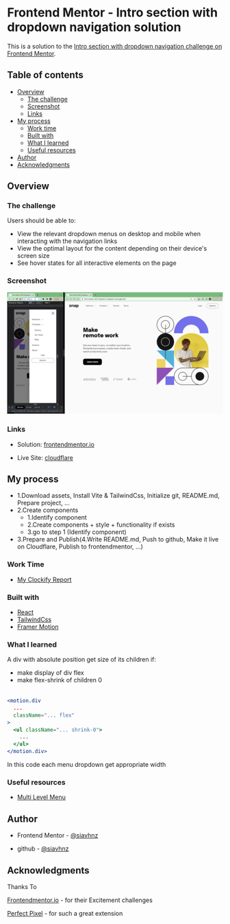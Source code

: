 # Frontend Mentor - Intro section with dropdown navigation solution

This is a solution to the [Intro section with dropdown navigation challenge on Frontend Mentor](https://www.frontendmentor.io/challenges/intro-section-with-dropdown-navigation-ryaPetHE5).

## Table of contents

- [Overview](#overview)
  - [The challenge](#the-challenge)
  - [Screenshot](#screenshot)
  - [Links](#links)
- [My process](#my-process)
  - [Work time](#work-time)
  - [Built with](#built-with)
  - [What I learned](#what-i-learned)
  - [Useful resources](#useful-resources)
- [Author](#author)
- [Acknowledgments](#acknowledgments)

## Overview

### The challenge

Users should be able to:

- View the relevant dropdown menus on desktop and mobile when interacting with the navigation links
- View the optimal layout for the content depending on their device's screen size
- See hover states for all interactive elements on the page

### Screenshot

![screenshot](./screenshot/screenshot.png)

### Links

- Solution: [frontendmentor.io](https://www.frontendmentor.io/solutions/intro-section-with-dropdown-navigation-Bslsp0um9O)

- Live Site: [cloudflare](https://intro-section-with-dropdown-navigation-acd.pages.dev/)

## My process

- 1.Download assets, Install Vite & TailwindCss, Initialize git, README.md, Prepare project, ...
- 2.Create components
  - 1.Identify component
  - 2.Create components + style + functionality if exists
  - 3.go to step 1 (Identify component)
- 3.Prepare and Publish(4.Write README.md, Push to github, Make it live on Cloudflare, Publish to frontendmentor, ...)

### Work Time

- [My Clockify Report](https://app.clockify.me/shared/6485c2eb617c100dbe831276)

### Built with

- [React](https://react.dev/)
- [TailwindCss](https://tailwindcss.com/)
- [Framer Motion](https://framer.com/motion)

### What I learned

A div with absolute position get size of its children if:

- make display of div flex
- make flex-shrink of children 0

```jsx

<motion.div
  ...
  className="... flex"
>
  <ul className="... shrink-0">
    ...
  </ul>
</motion.div>

```

In this code each menu dropdown get appropriate width

### Useful resources

- [Multi Level Menu](https://blog.logrocket.com/how-create-multilevel-dropdown-menu-react/)

## Author

- Frontend Mentor - [@siavhnz](https://www.frontendmentor.io/profile/siavhnz)

- github - [@siavhnz](https://www.github.com/siavhnz)

## Acknowledgments

Thanks To

[Frontendmentor.io](https://www.frontendmentor.io/challenges) - for their Excitement challenges  

[Perfect Pixel](https://chrome.google.com/webstore/detail/perfectpixel-by-welldonec/dkaagdgjmgdmbnecmcefdhjekcoceebi?hl=en) - for such a great extension

